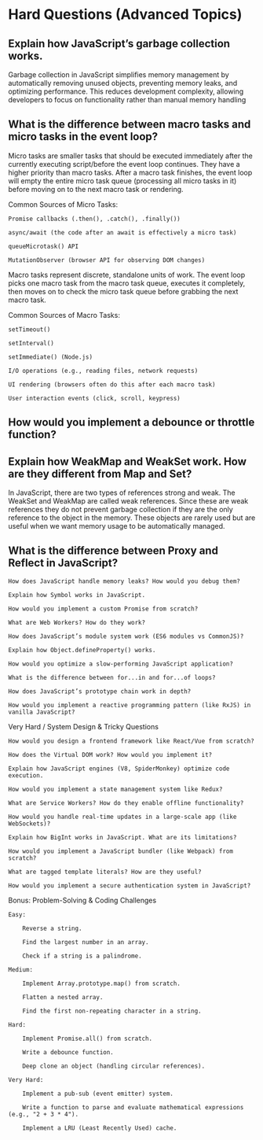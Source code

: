 # Hard Questions (Advanced Topics)

## Explain how JavaScript’s garbage collection works.
Garbage collection in JavaScript simplifies memory management by automatically removing unused objects, preventing memory leaks, and optimizing performance. This reduces development complexity, allowing developers to focus on functionality rather than manual memory handling

## What is the difference between macro tasks and micro tasks in the event loop?
Micro tasks are smaller tasks that should be executed immediately after the currently executing script/before the event loop continues. They have a higher priority than macro tasks. After a macro task finishes, the event loop will empty the entire micro task queue (processing all micro tasks in it) before moving on to the next macro task or rendering.

Common Sources of Micro Tasks:

    Promise callbacks (.then(), .catch(), .finally())

    async/await (the code after an await is effectively a micro task)

    queueMicrotask() API

    MutationObserver (browser API for observing DOM changes)

Macro tasks represent discrete, standalone units of work. The event loop picks one macro task from the macro task queue, executes it completely, then moves on to check the micro task queue before grabbing the next macro task.

Common Sources of Macro Tasks:

    setTimeout()

    setInterval()

    setImmediate() (Node.js)

    I/O operations (e.g., reading files, network requests)

    UI rendering (browsers often do this after each macro task)

    User interaction events (click, scroll, keypress)


## How would you implement a debounce or throttle function?

##  Explain how WeakMap and WeakSet work. How are they different from Map and Set?
In JavaScript, there are two types of references strong and weak. The WeakSet and WeakMap are called weak references. Since these are weak references they do not prevent garbage collection if they are the only reference to the object in the memory. These objects are rarely used but are useful when we want memory usage to be automatically managed.

## What is the difference between Proxy and Reflect in JavaScript?

    How does JavaScript handle memory leaks? How would you debug them?

    Explain how Symbol works in JavaScript.

    How would you implement a custom Promise from scratch?

    What are Web Workers? How do they work?

    How does JavaScript’s module system work (ES6 modules vs CommonJS)?

    Explain how Object.defineProperty() works.

    How would you optimize a slow-performing JavaScript application?

    What is the difference between for...in and for...of loops?

    How does JavaScript’s prototype chain work in depth?

    How would you implement a reactive programming pattern (like RxJS) in vanilla JavaScript?

Very Hard / System Design & Tricky Questions

    How would you design a frontend framework like React/Vue from scratch?

    How does the Virtual DOM work? How would you implement it?

    Explain how JavaScript engines (V8, SpiderMonkey) optimize code execution.

    How would you implement a state management system like Redux?

    What are Service Workers? How do they enable offline functionality?

    How would you handle real-time updates in a large-scale app (like WebSockets)?

    Explain how BigInt works in JavaScript. What are its limitations?

    How would you implement a JavaScript bundler (like Webpack) from scratch?

    What are tagged template literals? How are they useful?

    How would you implement a secure authentication system in JavaScript?

Bonus: Problem-Solving & Coding Challenges

    Easy:

        Reverse a string.

        Find the largest number in an array.

        Check if a string is a palindrome.

    Medium:

        Implement Array.prototype.map() from scratch.

        Flatten a nested array.

        Find the first non-repeating character in a string.

    Hard:

        Implement Promise.all() from scratch.

        Write a debounce function.

        Deep clone an object (handling circular references).

    Very Hard:

        Implement a pub-sub (event emitter) system.

        Write a function to parse and evaluate mathematical expressions (e.g., "2 + 3 * 4").

        Implement a LRU (Least Recently Used) cache.
